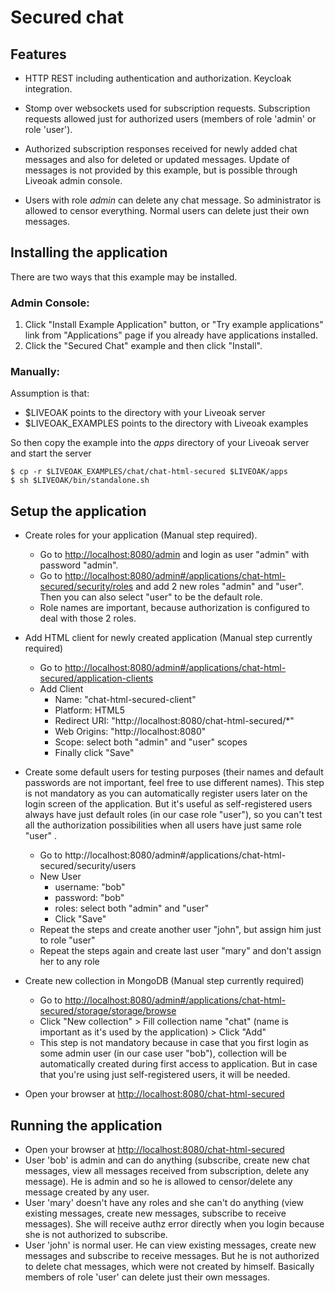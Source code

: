 Secured chat
============
Features
--------
* HTTP REST including authentication and authorization. Keycloak integration.

* Stomp over websockets used for subscription requests. Subscription requests allowed just for authorized users (members of role 'admin' or role 'user').

* Authorized subscription responses received for newly added chat messages and also for deleted or updated messages. Update of messages is not provided by this example, but is possible through Liveoak admin console.

* Users with role _admin_ can delete any chat message. So administrator is allowed to censor everything. Normal users can delete just their own messages.

Installing the application
----------------------------

There are two ways that this example may be installed.

### Admin Console:

1. Click "Install Example Application" button, or "Try example applications" link from "Applications" page if you already have applications installed.
2. Click the "Secured Chat" example and then click "Install".

### Manually:

Assumption is that:
* $LIVEOAK points to the directory with your Liveoak server
* $LIVEOAK_EXAMPLES points to the directory with Liveoak examples

So then copy the example into the _apps_ directory of your Liveoak server and start the server
```shell
$ cp -r $LIVEOAK_EXAMPLES/chat/chat-html-secured $LIVEOAK/apps
$ sh $LIVEOAK/bin/standalone.sh
````

Setup the application
---------------------

* Create roles for your application (Manual step required).
  * Go to [http://localhost:8080/admin](http://localhost:8080/admin) and login as user "admin" with password "admin".
  * Go to [http://localhost:8080/admin#/applications/chat-html-secured/security/roles](http://localhost:8080/admin#/applications/chat-html-secured/security/roles) and add 2 new roles "admin" and "user". Then you can also select "user" to be the default role.
  * Role names are important, because authorization is configured to deal with those 2 roles.

* Add HTML client for newly created application (Manual step currently required)

  * Go to [http://localhost:8080/admin#/applications/chat-html-secured/application-clients](http://localhost:8080/admin#/applications/chat-html-secured/application-clients)
  * Add Client
    * Name: "chat-html-secured-client"
    * Platform: HTML5
    * Redirect URI: "http://localhost:8080/chat-html-secured/*"
    * Web Origins: "http://localhost:8080"
    * Scope: select both "admin" and "user" scopes
    * Finally click "Save"

* Create some default users for testing purposes (their names and default passwords are not important, feel free to use different names). This step is not mandatory as you can automatically register users later on the login screen of the application.
But it's useful as self-registered users always have just default roles (in our case role "user"), so you can't test all the authorization possibilities when all users have just same role "user" .
  * Go to http://localhost:8080/admin#/applications/chat-html-secured/security/users
  * New User
    * username: "bob"
    * password: "bob"
    * roles: select both "admin" and "user"
    * Click "Save"
  * Repeat the steps and create another user "john", but assign him just to role "user"
  * Repeat the steps again and create last user "mary" and don't assign her to any role

* Create new collection in MongoDB (Manual step currently required)
  * Go to [http://localhost:8080/admin#/applications/chat-html-secured/storage/storage/browse](http://localhost:8080/admin#/applications/chat-html-secured/storage/storage/browse)
  * Click "New collection" > Fill collection name "chat" (name is important as it's used by the application) > Click "Add"
  * This step is not mandatory because in case that you first login as some admin user (in our case user "bob"), collection will be automatically created during first access to application. But in case that you're using just self-registered users, it will be needed.

* Open your browser at [http://localhost:8080/chat-html-secured](http://localhost:8080/chat-html-secured)

Running the application
-----------------------

* Open your browser at [http://localhost:8080/chat-html-secured](http://localhost:8080/chat-html-secured)
* User 'bob' is admin and can do anything (subscribe, create new chat messages, view all messages received from subscription, delete any message). He is admin and so he is allowed to censor/delete any message created by any user.
* User 'mary' doesn't have any roles and she can't do anything (view existing messages, create new messages, subscribe to receive messages). She will receive authz error directly
when you login because she is not authorized to subscribe.
* User 'john' is normal user. He can view existing messages, create new messages and subscribe to receive messages. But he is not authorized
to delete chat messages, which were not created by himself. Basically members of role 'user' can delete just their own messages.
